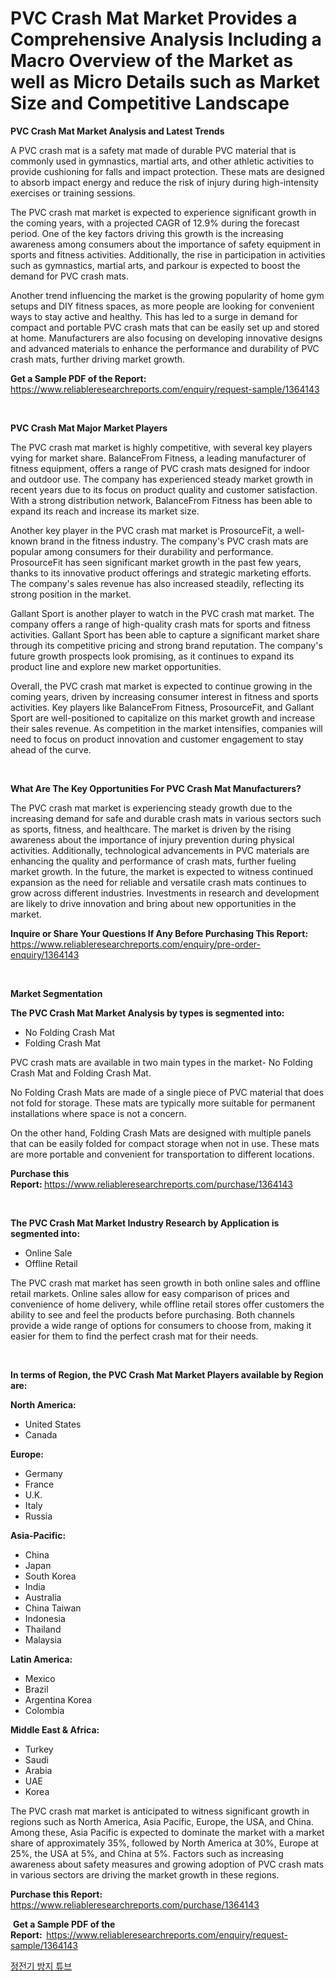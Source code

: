 <p><h1>PVC Crash Mat Market Provides a Comprehensive Analysis Including a Macro Overview of the Market as well as Micro Details such as Market Size and Competitive Landscape</h1></p><p><strong>PVC Crash Mat Market Analysis and Latest Trends</strong></p>
<p><p>A PVC crash mat is a safety mat made of durable PVC material that is commonly used in gymnastics, martial arts, and other athletic activities to provide cushioning for falls and impact protection. These mats are designed to absorb impact energy and reduce the risk of injury during high-intensity exercises or training sessions.</p><p>The PVC crash mat market is expected to experience significant growth in the coming years, with a projected CAGR of 12.9% during the forecast period. One of the key factors driving this growth is the increasing awareness among consumers about the importance of safety equipment in sports and fitness activities. Additionally, the rise in participation in activities such as gymnastics, martial arts, and parkour is expected to boost the demand for PVC crash mats.</p><p>Another trend influencing the market is the growing popularity of home gym setups and DIY fitness spaces, as more people are looking for convenient ways to stay active and healthy. This has led to a surge in demand for compact and portable PVC crash mats that can be easily set up and stored at home. Manufacturers are also focusing on developing innovative designs and advanced materials to enhance the performance and durability of PVC crash mats, further driving market growth.</p></p>
<p><strong>Get a Sample PDF of the Report:&nbsp;</strong> <a href="https://www.reliableresearchreports.com/enquiry/request-sample/1364143">https://www.reliableresearchreports.com/enquiry/request-sample/1364143</a></p>
<p>&nbsp;</p>
<p><strong>PVC Crash Mat Major Market Players</strong></p>
<p><p>The PVC crash mat market is highly competitive, with several key players vying for market share. BalanceFrom Fitness, a leading manufacturer of fitness equipment, offers a range of PVC crash mats designed for indoor and outdoor use. The company has experienced steady market growth in recent years due to its focus on product quality and customer satisfaction. With a strong distribution network, BalanceFrom Fitness has been able to expand its reach and increase its market size.</p><p>Another key player in the PVC crash mat market is ProsourceFit, a well-known brand in the fitness industry. The company's PVC crash mats are popular among consumers for their durability and performance. ProsourceFit has seen significant market growth in the past few years, thanks to its innovative product offerings and strategic marketing efforts. The company's sales revenue has also increased steadily, reflecting its strong position in the market.</p><p>Gallant Sport is another player to watch in the PVC crash mat market. The company offers a range of high-quality crash mats for sports and fitness activities. Gallant Sport has been able to capture a significant market share through its competitive pricing and strong brand reputation. The company's future growth prospects look promising, as it continues to expand its product line and explore new market opportunities.</p><p>Overall, the PVC crash mat market is expected to continue growing in the coming years, driven by increasing consumer interest in fitness and sports activities. Key players like BalanceFrom Fitness, ProsourceFit, and Gallant Sport are well-positioned to capitalize on this market growth and increase their sales revenue. As competition in the market intensifies, companies will need to focus on product innovation and customer engagement to stay ahead of the curve.</p></p>
<p>&nbsp;</p>
<p><strong>What Are The Key Opportunities For PVC Crash Mat Manufacturers?</strong></p>
<p><p>The PVC crash mat market is experiencing steady growth due to the increasing demand for safe and durable crash mats in various sectors such as sports, fitness, and healthcare. The market is driven by the rising awareness about the importance of injury prevention during physical activities. Additionally, technological advancements in PVC materials are enhancing the quality and performance of crash mats, further fueling market growth. In the future, the market is expected to witness continued expansion as the need for reliable and versatile crash mats continues to grow across different industries. Investments in research and development are likely to drive innovation and bring about new opportunities in the market.</p></p>
<p><strong>Inquire or Share Your Questions If Any Before Purchasing This Report:</strong> <a href="https://www.reliableresearchreports.com/enquiry/pre-order-enquiry/1364143">https://www.reliableresearchreports.com/enquiry/pre-order-enquiry/1364143</a></p>
<p>&nbsp;</p>
<p><strong>Market Segmentation</strong></p>
<p><strong>The PVC Crash Mat Market Analysis by types is segmented into:</strong></p>
<p><ul><li>No Folding Crash Mat</li><li>Folding Crash Mat</li></ul></p>
<p><p>PVC crash mats are available in two main types in the market- No Folding Crash Mat and Folding Crash Mat. </p><p>No Folding Crash Mats are made of a single piece of PVC material that does not fold for storage. These mats are typically more suitable for permanent installations where space is not a concern.</p><p>On the other hand, Folding Crash Mats are designed with multiple panels that can be easily folded for compact storage when not in use. These mats are more portable and convenient for transportation to different locations.</p></p>
<p><strong>Purchase this Report:&nbsp;</strong><a href="https://www.reliableresearchreports.com/purchase/1364143">https://www.reliableresearchreports.com/purchase/1364143</a></p>
<p>&nbsp;</p>
<p><strong>The PVC Crash Mat Market Industry Research by Application is segmented into:</strong></p>
<p><ul><li>Online Sale</li><li>Offline Retail</li></ul></p>
<p><p>The PVC crash mat market has seen growth in both online sales and offline retail markets. Online sales allow for easy comparison of prices and convenience of home delivery, while offline retail stores offer customers the ability to see and feel the products before purchasing. Both channels provide a wide range of options for consumers to choose from, making it easier for them to find the perfect crash mat for their needs.</p></p>
<p>&nbsp;</p>
<p><strong>In terms of Region, the PVC Crash Mat Market Players available by Region are:</strong></p>
<p>
    <p> <strong> North America: </strong>
        <ul>
            <li>United States</li>
            <li>Canada</li>
        </ul>
        </p> 
    <p> <strong> Europe: </strong>
        <ul>
            <li>Germany</li>
            <li>France</li>
            <li>U.K.</li>
            <li>Italy</li>
            <li>Russia</li>
        </ul>
        </p> 
    <p> <strong> Asia-Pacific: </strong>
        <ul>
            <li>China</li>
            <li>Japan</li>
            <li>South Korea</li>
            <li>India</li>
            <li>Australia</li>
            <li>China Taiwan</li>
            <li>Indonesia</li>
            <li>Thailand</li>
            <li>Malaysia</li>
        </ul>
        </p> 
    <p> <strong> Latin America: </strong>
        <ul>
            <li>Mexico</li>
            <li>Brazil</li>
            <li>Argentina Korea</li>
            <li>Colombia</li>
        </ul>
        </p> 
    <p> <strong> Middle East & Africa: </strong>
        <ul>
            <li>Turkey</li>
            <li>Saudi</li>
            <li>Arabia</li>
            <li>UAE</li>
            <li>Korea</li>
        </ul>
    </p>
    </p>
<p><p>The PVC crash mat market is anticipated to witness significant growth in regions such as North America, Asia Pacific, Europe, the USA, and China. Among these, Asia Pacific is expected to dominate the market with a market share of approximately 35%, followed by North America at 30%, Europe at 25%, the USA at 5%, and China at 5%. Factors such as increasing awareness about safety measures and growing adoption of PVC crash mats in various sectors are driving the market growth in these regions.</p></p>
<p><strong>Purchase this Report: </strong><a href="https://www.reliableresearchreports.com/purchase/1364143">https://www.reliableresearchreports.com/purchase/1364143</a></p>
<p>&nbsp;<strong>Get a Sample PDF of the Report:&nbsp;&nbsp;</strong><a href="https://www.reliableresearchreports.com/enquiry/request-sample/1364143">https://www.reliableresearchreports.com/enquiry/request-sample/1364143</a></p>
<p><strong></strong></p>
<p><p><a href="https://github.com/qpfbabw35734906/Market-Research-Report-List-1/blob/main/19784107455.md">정전기 방지 튜브</a></p></p>